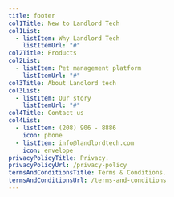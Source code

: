 ```yaml
---
title: footer
col1Title: New to Landlord Tech
col1List:
  - listItem: Why Landlord Tech
    listItemUrl: "#"
col2Title: Products
col2List:
  - listItem: Pet management platform
    listItemUrl: "#"
col3Title: About Landlord tech
col3List:
  - listItem: Our story
    listItemUrl: "#"
col4Title: Contact us
col4List:
  - listItem: (208) 906 - 8886
    icon: phone
  - listItem: info@landlordtech.com
    icon: envelope
privacyPolicyTitle: Privacy.
privacyPolicyUrl: /privacy-policy
termsAndConditionsTitle: Terms & Conditions.
termsAndConditionsUrl: /terms-and-conditions
---
```

